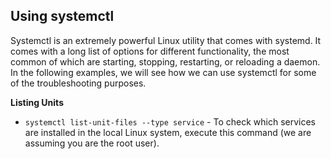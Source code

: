 ## Using systemctl
Systemctl is an extremely powerful Linux utility that comes with systemd. It comes with a long list of options for different functionality, the most common of which are starting, stopping, restarting, or reloading a daemon. In the following examples, we will see how we can use systemctl for some of the troubleshooting purposes.

**Listing Units**

* `systemctl list-unit-files --type service` - To check which services are installed in the local Linux system, execute this command (we are assuming you are the root user).